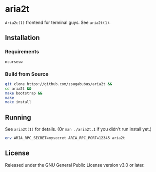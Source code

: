 # aria2t

`Aria2c(1)` frontend for terminal guys. See `aria2t(1)`.

## Installation

### Requirements

```
ncursesw
```

### Build from Source

```sh
git clone https://github.com/zsugabubus/aria2t &&
cd aria2t &&
make bootstrap &&
make
make install
```

## Running

See `aria2t(1)` for details. (Or `man ./aria2t.1` if you didn't run install yet.)

```sh
env ARIA_RPC_SECRET=mysecret ARIA_RPC_PORT=12345 aria2t
```

## License

Released under the GNU General Public License version v3.0 or later.
